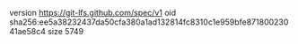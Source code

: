 version https://git-lfs.github.com/spec/v1
oid sha256:ee5a38232437da50cfa380a1ad132814fc8310c1e959bfe87180023041ae58c4
size 5749
